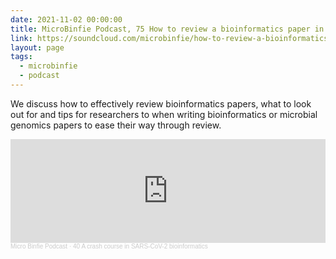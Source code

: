 ```yaml
---
date: 2021-11-02 00:00:00
title: MicroBinfie Podcast, 75 How to review a bioinformatics paper in 10 days or less
link: https://soundcloud.com/microbinfie/how-to-review-a-bioinformatics-paper-in-10-days-or-less
layout: page
tags:
  - microbinfie
  - podcast
---
```

We discuss how to effectively review bioinformatics papers, what to
look out for and tips for researchers to when writing bioinformatics
or microbial genomics papers to ease their way through review.

<iframe width="100%" height="166" scrolling="no" frameborder="no" allow="autoplay" src="https://w.soundcloud.com/player/?url=https%3A//api.soundcloud.com/tracks/1108394260&color=%23ff5500&auto_play=false&hide_related=false&show_comments=true&show_user=true&show_reposts=false&show_teaser=false"></iframe><div style="font-size: 10px; color: #cccccc;line-break: anywhere;word-break: normal;overflow: hidden;white-space: nowrap;text-overflow: ellipsis; font-family: Interstate,Lucida Grande,Lucida Sans Unicode,Lucida Sans,Garuda,Verdana,Tahoma,sans-serif;font-weight: 100;"><a href="https://soundcloud.com/microbinfie" title="Micro Binfie Podcast" target="_blank" style="color: #cccccc; text-decoration: none;">Micro Binfie Podcast</a> · <a href="https://soundcloud.com/microbinfie/40-a-crash-course-in-sars-cov-2-bioinformatics" title="75 How to review a bioinformatics paper in 10 days or less" target="_blank" style="color: #cccccc; text-decoration: none;">40 A crash course in SARS-CoV-2 bioinformatics</a></div>
